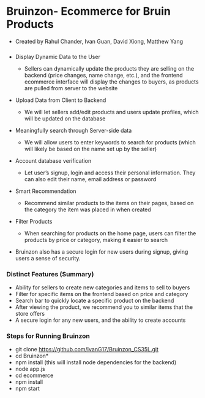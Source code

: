 # Bruinzon- Ecommerce for Bruin Products 

* Created by Rahul Chander, Ivan Guan, David Xiong, Matthew Yang


### 
* Display Dynamic Data to the User
    * Sellers can dynamically update the products they are selling on the backend (price changes, name change, etc.), and the frontend ecommerce interface will display the changes to buyers, as products are pulled from server to the website

* Upload Data from Client to Backend
    * We will let sellers add/edit products and users update profiles, which will be updated on the database

* Meaningfully search through Server-side data
    * We will allow users to enter keywords to search for products (which will likely be based on the name set up by the seller)

* Account database verification
    * Let user’s signup, login and access their personal information. They can also edit their name, email address or password

* Smart Recommendation
    * Recommend similar products to the items on their pages, based on the category the item was placed in when created

* Filter Products
    * When searching for products on the home page, users can filter the products by price or category, making it easier to search

* Bruinzon also has a secure login for new users during signup, giving users a sense of security. 


### Distinct Features (Summary)
* Ability for sellers to create new categories and items to sell to buyers 
* Filter for specific items on the frontend based on price and category
* Search bar to quickly locate a specific product on the backend 
* After viewing the product, we recommend you to similar items that the store offers
* A secure login for any new users, and the ability to create accounts

### Steps for Running Bruinzon 

* git clone https://github.com/IvanG17/Bruinzon_CS35L.git
* cd Bruinzon* 
* npm install          (this will install node dependencies for the backend) 
* node app.js 
* cd ecommerce 
* npm install 
* npm start
